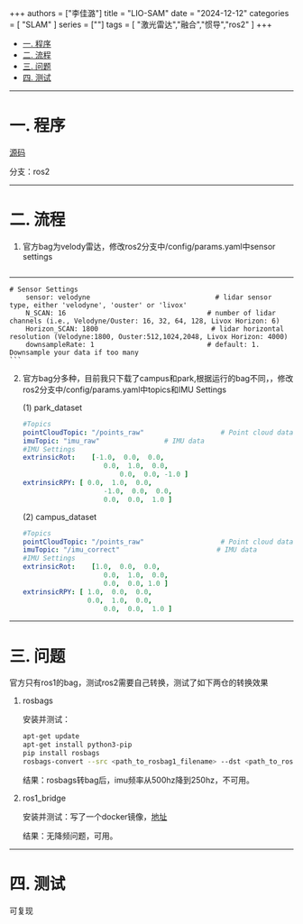 +++
authors = ["李佳潞"]
title = "LIO-SAM"
date = "2024-12-12"
categories = [
    "SLAM"
]
series = [""]
tags = [
   "激光雷达","融合","惯导","ros2"
]
+++

- [一. 程序](#一-程序)
- [二. 流程](#二-流程)
- [三. 问题](#三-问题)
- [四. 测试](#四-测试)


---

# 一. 程序

[源码](https://github.com/TixiaoShan/LIO-SAM/tree/master?tab=readme-ov-file#sample-datasets>)

分支：ros2


---

# 二. 流程

1. 官方bag为velody雷达，修改ros2分支中/config/params.yaml中sensor settings
    ```yaml

---

    # Sensor Settings
        sensor: velodyne                               # lidar sensor type, either 'velodyne', 'ouster' or 'livox'
        N_SCAN: 16                                   # number of lidar channels (i.e., Velodyne/Ouster: 16, 32, 64, 128, Livox Horizon: 6)
        Horizon_SCAN: 1800                            # lidar horizontal resolution (Velodyne:1800, Ouster:512,1024,2048, Livox Horizon: 4000)
        downsampleRate: 1                            # default: 1. Downsample your data if too many
    ```

2. 官方bag分多种，目前我只下载了campus和park,根据运行的bag不同，，修改ros2分支中/config/params.yaml中topics和IMU Settings

    (1) park_dataset

    ```yaml
    #Topics
    pointCloudTopic: "/points_raw"                   # Point cloud data
    imuTopic: "imu_raw"                # IMU data
    #IMU Settings
    extrinsicRot:    [-1.0,  0.0,  0.0,
                        0.0,  1.0,  0.0,
                            0.0,  0.0, -1.0 ]
    extrinsicRPY: [ 0.0,  1.0,  0.0,
                        -1.0,  0.0,  0.0,
                        0.0,  0.0,  1.0 ]
    ```

    (2) campus_dataset

    ```yaml
    #Topics
    pointCloudTopic: "/points_raw"                   # Point cloud data
    imuTopic: "/imu_correct"                        # IMU data
    #IMU Settings
    extrinsicRot:    [1.0,  0.0,  0.0,
                        0.0,  1.0,  0.0,
                        0.0,  0.0, 1.0 ]
    extrinsicRPY: [ 1.0,  0.0,  0.0,
                    0.0,  1.0,  0.0,
                        0.0,  0.0,  1.0 ]
    ```


---

# 三. 问题

官方只有ros1的bag，测试ros2需要自己转换，测试了如下两仓的转换效果

1. rosbags

    安装并测试：
    ```bash
    apt-get update
    apt-get install python3-pip
    pip install rosbags
    rosbags-convert --src <path_to_rosbag1_filename> --dst <path_to_ros2bag_filename> #转换bag
    ```
    结果：rosbags转bag后，imu频率从500hz降到250hz，不可用。

2. ros1_bridge

    安装并测试：写了一个docker镜像，[地址](https://github.com/heirenlop/ros1_bridge_docker>)

    结果：无降频问题，可用。


---

# 四. 测试

可复现